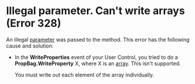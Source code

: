 
# Illegal parameter. Can't write arrays (Error 328)

An illegal  [parameter](b8bdf64f-5920-1ae9-16d0-b26d09524a30.md) was passed to the method. This error has the following cause and solution:



- In the  **WriteProperties** event of your User Control, you tried to do a **PropBag.WriteProperty** X, where X is an [array](b8bdf64f-5920-1ae9-16d0-b26d09524a30.md). This isn't supported.
    
    You must write out each element of the array individually.
    

